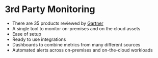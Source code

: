 # 3rd Party Monitoring

* There are 35 products reviewed by [Gartner](https://www.gartner.com/reviews/market/it-infrastructure-monitoring-tools)
* A single tool to monitor on-premises and on the cloud assets
* Ease of setup
* Ready to use integrations
* Dashboards to combine metrics from many different sources
* Automated alerts across on-premises and on-the-cloud workloads



